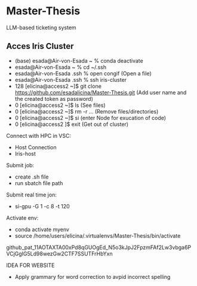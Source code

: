 # Master-Thesis
LLM-based ticketing system 

## Acces Iris Cluster

- (base) esada@Air-von-Esada ~ % conda deactivate
- esada@Air-von-Esada ~ % cd ~/.ssh
- esada@Air-von-Esada .ssh % open congif (Open a file)
- esada@Air-von-Esada .ssh % ssh iris-cluster
- 128 [elicina@access2 ~]$ git clone https://github.com/esadalicina/Master-Thesis.git
  (Add user name and the created token as password)
- 0 [elicina@access2 ~]$ ls (See files)
- 0 [elicina@access2 ~]$ rm -r ... (Remove files/directories)
- 0 [elicina@access2 ~]$ si (enter Node for exucation of code)
- 0 [elicina@access2 ]$ exit (Get out of cluster)


Connect with HPC in VSC:
- Host Connection
- Iris-host


Submit job:
- create .sh file 
- run sbatch file path

Submit real time jon:
- si-gpu -G 1 -c 8 -t 120


Activate env:
- conda activate myenv
- source /home/users/elicina/.virtualenvs/Master-Thesis/bin/activate


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




IDEA FOR WEBSITE
- Apply grammary for word correction to avpid incorrect spelling
